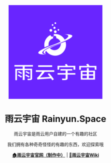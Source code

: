 <div align="center">
<img src="https://github.com/rainyun-space/.github/blob/main/profile/assets/logo.png?raw=true" width = 300 height = 300 />
<h1>雨云宇宙 Rainyun.Space</h1>
<p>雨云宇宙是雨云用户自建的一个有趣的社区</p>
<p>我们拥有各种奇奇怪怪的有趣的东西，欢迎探索哦</p>
<a href="https://www.rainyun.space/"><strong>🏠雨云宇宙官网（制作中）</strong></a> | 
<a href="https://wiki.rainyun.space/"><strong>📖雨云宇宙Wiki</strong></a>
</div>